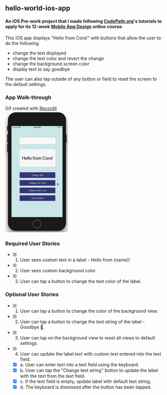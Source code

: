 ## hello-world-ios-app
#### An iOS Pre-work project that I made following [CodePath.org](http://codepath.org/)'s tutorials to apply for its 12-week [Mobile App Design](http://codepath.org/classes#fifth-course) online course. 

This iOS app displays "Hello from Cora!" with buttons that allow the user to do the following:
- change the text displayed
- change the text color and revert the change
- change the background screen color
- display text to say goodbye

The user can also tap outside of any button or field to reset the screen to the default settings.

### App Walk-through
Gif created with [Recordit](http://recordit.co/) <br />
<img src="https://github.com/coraxyc/hello-world-ios-app/blob/master/images/hello_from_cora_v3.gif" width=200><br>

### Required User Stories
- [x] 1. User sees custom text in a label - Hello from {name}!
- [x] 2. User sees custom background color.
- [x] 3. User can tap a button to change the text color of the label.

### Optional User Stories
- [x] 1. User can tap a button to change the color of the background view.
- [x] 2. User can tap a button to change the text string of the label - Goodbye 👋.
- [x] 3. User can tap on the background view to reset all views to default settings.
- [x] 4. User can update the label text with custom text entered into the text field.
   - [x] a. User can enter text into a text field using the keyboard.
   - [x] b. User can tap the "Change text string" button to update the label with the text from the text field.
   - [x] c. If the text field is empty, update label with default text string.
   - [x] d. The keyboard is dismissed after the button has been tapped.

